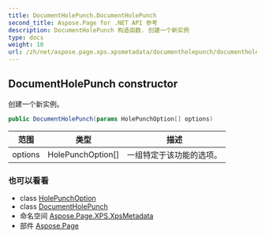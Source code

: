 ```yaml
---
title: DocumentHolePunch.DocumentHolePunch
second_title: Aspose.Page for .NET API 参考
description: DocumentHolePunch 构造函数. 创建一个新实例
type: docs
weight: 10
url: /zh/net/aspose.page.xps.xpsmetadata/documentholepunch/documentholepunch/
---
```

## DocumentHolePunch constructor

创建一个新实例。

```csharp
public DocumentHolePunch(params HolePunchOption[] options)
```

| 范围 | 类型 | 描述 |
| --- | --- | --- |
| options | HolePunchOption[] | 一组特定于该功能的选项。 |

### 也可以看看

* class [HolePunchOption](../../holepunch.holepunchoption/)
* class [DocumentHolePunch](../)
* 命名空间 [Aspose.Page.XPS.XpsMetadata](../../documentholepunch/)
* 部件 [Aspose.Page](../../../)


